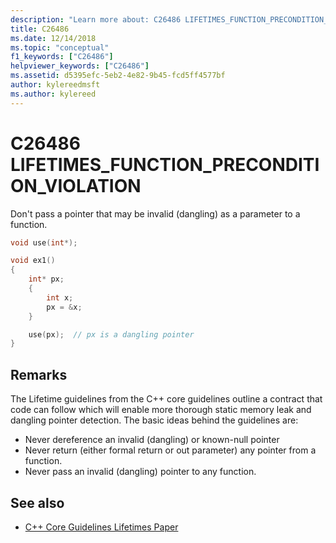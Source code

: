 ```yaml
---
description: "Learn more about: C26486 LIFETIMES_FUNCTION_PRECONDITION_VIOLATION"
title: C26486
ms.date: 12/14/2018
ms.topic: "conceptual"
f1_keywords: ["C26486"]
helpviewer_keywords: ["C26486"]
ms.assetid: d5395efc-5eb2-4e82-9b45-fcd5ff4577bf
author: kylereedmsft
ms.author: kylereed
---
```

# C26486 LIFETIMES_FUNCTION_PRECONDITION_VIOLATION

Don't pass a pointer that may be invalid (dangling) as a parameter to a function.

```cpp
void use(int*);

void ex1()
{
    int* px;
    {
        int x;
        px = &x;
    }

    use(px);  // px is a dangling pointer
}
```

## Remarks

The Lifetime guidelines from the C++ core guidelines outline a contract that code can follow which will enable more thorough static memory leak and dangling pointer detection. The basic ideas behind the guidelines are:

- Never dereference an invalid (dangling) or known-null pointer
- Never return (either formal return or out parameter) any pointer from a function.
- Never pass an invalid (dangling) pointer to any function.

## See also

- [C++ Core Guidelines Lifetimes Paper](https://github.com/isocpp/CppCoreGuidelines/blob/master/docs/Lifetime.pdf)
